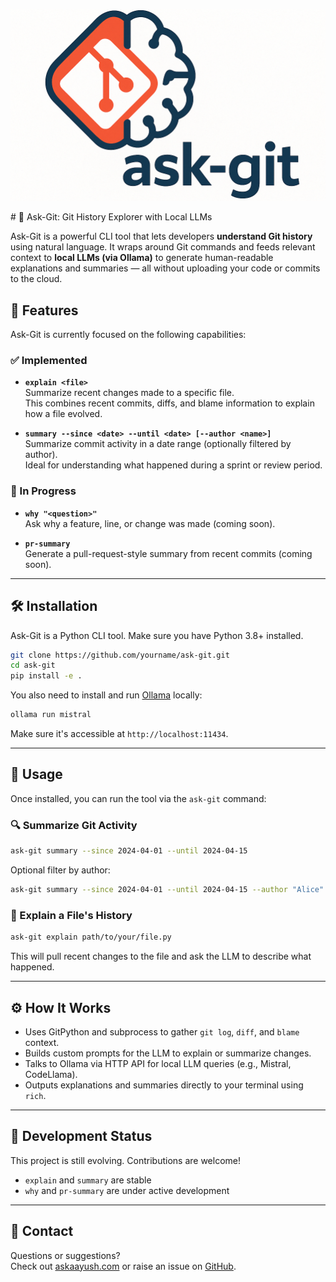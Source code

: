 <p align="center">
  <img src="https://raw.githubusercontent.com/ARJ2211/ask-git/refs/heads/main/assets/logo.png">
</p>
# 🧠 Ask-Git: Git History Explorer with Local LLMs

Ask-Git is a powerful CLI tool that lets developers **understand Git history** using natural language. It wraps around Git commands and feeds relevant context to **local LLMs (via Ollama)** to generate human-readable explanations and summaries — all without uploading your code or commits to the cloud.

## 🚀 Features

Ask-Git is currently focused on the following capabilities:

### ✅ Implemented

- **`explain <file>`**  
  Summarize recent changes made to a specific file.  
  This combines recent commits, diffs, and blame information to explain how a file evolved.

- **`summary --since <date> --until <date> [--author <name>]`**  
  Summarize commit activity in a date range (optionally filtered by author).  
  Ideal for understanding what happened during a sprint or review period.

### 🚧 In Progress

- **`why "<question>"`**  
  Ask why a feature, line, or change was made (coming soon).

- **`pr-summary`**  
  Generate a pull-request-style summary from recent commits (coming soon).

---

## 🛠️ Installation

Ask-Git is a Python CLI tool. Make sure you have Python 3.8+ installed.

```bash
git clone https://github.com/yourname/ask-git.git
cd ask-git
pip install -e .
```

You also need to install and run [Ollama](https://ollama.com/) locally:

```bash
ollama run mistral
```

Make sure it's accessible at `http://localhost:11434`.

---

## 🧾 Usage

Once installed, you can run the tool via the `ask-git` command:

### 🔍 Summarize Git Activity

```bash
ask-git summary --since 2024-04-01 --until 2024-04-15
```

Optional filter by author:

```bash
ask-git summary --since 2024-04-01 --until 2024-04-15 --author "Alice"
```

### 📄 Explain a File's History

```bash
ask-git explain path/to/your/file.py
```

This will pull recent changes to the file and ask the LLM to describe what happened.

---

## ⚙️ How It Works

- Uses GitPython and subprocess to gather `git log`, `diff`, and `blame` context.
- Builds custom prompts for the LLM to explain or summarize changes.
- Talks to Ollama via HTTP API for local LLM queries (e.g., Mistral, CodeLlama).
- Outputs explanations and summaries directly to your terminal using `rich`.

---

## 🧪 Development Status

This project is still evolving. Contributions are welcome!

- `explain` and `summary` are stable
- `why` and `pr-summary` are under active development

---

## 📩 Contact

Questions or suggestions?  
Check out [askaayush.com](https://www.askaayush.com) or raise an issue on [GitHub](https://github.com/ARJ2211/ask-git).
